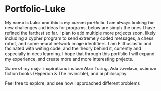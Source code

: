 # Portfolio-Luke


My name is Luke, and this is my current portfolio. I am always looking for new challenges and ideas for programs, below are simply the ones I have refined the farthest so far. I plan to add multiple more projects soon, likely including a cypher program to send extremely coded messages, a chess robot, and some neural network image identifiers.
I am Enthusiastic and facinated with writing code, and the theory behind it, currently and especially in deep learning. I hope that through this portfolio I will expand my experience, and create more and more interesting projects.

Some of my major inspirations include Alan Turing, Ada Lovelace, science fiction books (Hyperion & The Invincible), and ai philosophy. 

                                                                                                                                             
Feel free to explore, and see how I approached different problems
